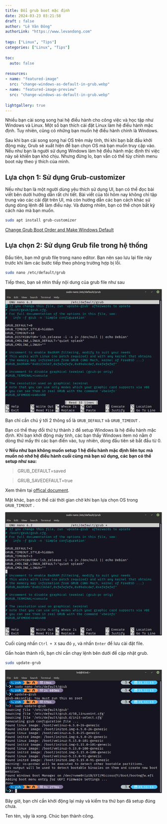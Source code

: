 ```yaml
---
title: Đổi grub boot mặc định
date: 2024-03-23 03:21:58
draft : false
author: "Lê Văn Đông"
authorLink: "https://www.levandong.com"

tags: ["Linux", "Tips"]
categories: ["Linux", "Tips"]

toc:
  auto: false

resources:
- name: "featured-image"
  src: "change-windows-as-default-in-grub.webp"
- name: "featured-image-preview"
  src: "change-windows-as-default-in-grub.webp"

lightgallery: true
---
```


Nhiều bạn cài song song hai hệ điều hành cho công việc và học tập như Windows và Linux. Một số bạn thích cài đặt Linux làm hệ điều hành mặc định. Tuy nhiên, cũng có những bạn muốn hệ điều hành chính là Windows.

Sau khi bạn cài song song hai OS trên máy tính, thì khi bạn bắt đầu khởi động máy, Grub sẽ xuất hiện để bạn chọn OS mà bạn muốn truy cập vào. Nếu như bạn là người sử dụng Windows làm hệ điều hành mặc định thì việc này sẽ khiến bạn khó chịu. Nhưng đừng lo, bạn vẫn có thể tùy chỉnh menu boot này theo ý thích của mình.

## Lựa chọn 1: Sử dụng Grub-customizer

Nếu như bạn là một người dùng yêu thích sử dụng UI, bạn có thể đọc bài viết bên dưới hướng dẫn rất chi tiết. Bài viết của tôi hôm nay không chỉ tập trung vào các cài đặt trên UI, mà còn hướng dẫn các bạn cách khác sử dụng dòng lệnh để làm điều này. Và đương nhiên, bạn có thể chọn bất kỳ cách nào mà bạn muốn.

```bash
sudo apt install grub-customizer
```

[Change Grub Boot Order and Make Windows Default](https://itsfoss.com/grub-customizer-ubuntu/)

## Lựa chọn 2: Sử dụng Grub file trong hệ thống

Đầu tiên, bạn mở grub file trong nano editor. Bạn nên sao lưu lại file này trước khi làm các bước tiếp theo phòng trường hợp bị lỗi.

```bash
sudo nano /etc/default/grub
```

Tiếp theo, bạn sẽ nhìn thấy nội dung của grub file như sau

![](./image-1.webp)

Bạn chỉ cần chú ý tới 2 thông số là `GRUB_DEFAULT` và `GRUB_TIMEOUT` .

Bạn có thể thay đổi thứ tự thành `2` để setup Windows là hệ điều hành mặc định. Khi bạn khởi động máy tính, các bạn thấy Windows item nó nằm ở dòng thứ mấy thì các bạn điền vào, tuy nhiên, dòng đầu tiên sẽ bắt đầu từ 0.

**💡 Nếu như bạn không muốn setup 1 hệ điều hành mặc định liên tục mà muốn nó nhớ hệ điều hành cuối cùng mà bạn sử dụng, các bạn có thể setup như sau:**

> GRUB\_DEFAULT=saved

> GRUB\_SAVEDEFAULT=true

Xem thêm tại [offical document](https://www.gnu.org/software/grub/manual/grub/grub.html#Simple-configuration:~:text=If%20this%20option%20is%20set%20to%20%E2%80%98true%E2%80%99%2C%20then%2C%20when%20an%20entry%20is%20selected%2C%20save%20it%20as%20a%20new%20default%20entry%20for%20use%20by%20future%20runs%20of%20GRUB).

Mặt khác, bạn có thể cài thời gian chờ khi bạn lựa chọn OS trong `GRUB_TIMEOUT` .

![](./image-2.webp)

Cuối cùng nhấn `Ctrl + X` sau đó `y`, và nhấn `Enter` để lưu cài đặt file.

Gần hoàn thành rồi, bạn chỉ cần chạy lệnh bên dưới để cập nhật grub.

```bash
sudo update-grub
```

![](./image-3.webp)

Bây giờ, bạn chỉ cần khởi động lại máy và kiểm tra thử bạn đã setup đúng chưa.

Ten tèn, vậy là xong. Chúc bạn thành công.
